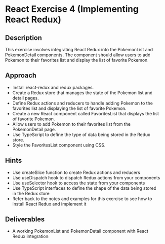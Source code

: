 # React Exercise 4 (Implementing React Redux)

## Description

This exercise involves integrating React Redux into the PokemonList and PokemonDetail components. The component should allow users to add Pokemon to their favorites list and display the list of favorite Pokemon.

## Approach

- Install react-redux and redux packages.
- Create a Redux store that manages the state of the Pokemon list and detail pages.
- Define Redux actions and reducers to handle adding Pokemon to the favorites list and displaying the list of favorite Pokemon.
- Create a new React component called FavoritesList that displays the list of favorite Pokemon.
- Allow users to add Pokemon to their favorites list from the PokemonDetail page.
- Use TypeScript to define the type of data being stored in the Redux store.
- Style the FavoritesList component using CSS.

## Hints

- Use createSlice function to create Redux actions and reducers
- Use useDispatch hook to dispatch Redux actions from your components
- Use useSelector hook to access the state from your components
- Use TypeScript interfaces to define the shape of the data being stored in the Redux store
- Refer back to the notes and examples for this exercise to see how to install React Redux and implement it

## Deliverables

- A working PokemonList and PokemonDetail component with React Redux integration
